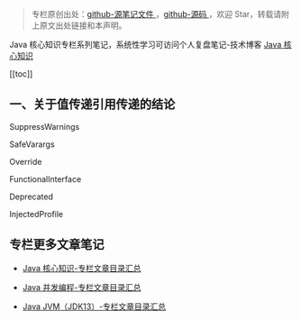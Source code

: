 > 专栏原创出处：[github-源笔记文件 ](https://github.com/GourdErwa/review-notes/tree/master/language/java-core) ，[github-源码 ](https://github.com/GourdErwa/java-advanced/tree/master/java-core)，欢迎 Star，转载请附上原文出处链接和本声明。

Java 核心知识专栏系列笔记，系统性学习可访问个人复盘笔记-技术博客 [Java 核心知识 ](https://review-notes.top/language/java-core/)

[[toc]]
## 一、关于值传递引用传递的结论


SuppressWarnings

SafeVarargs

Override

FunctionalInterface

Deprecated

InjectedProfile

## 专栏更多文章笔记
- [Java 核心知识-专栏文章目录汇总 ](https://gourderwa.blog.csdn.net/article/details/104020339)

- [Java 并发编程-专栏文章目录汇总 ](https://blog.csdn.net/xiaohulunb/article/details/103594468)

- [Java JVM（JDK13）-专栏文章目录汇总 ](https://blog.csdn.net/xiaohulunb/article/details/103828570)